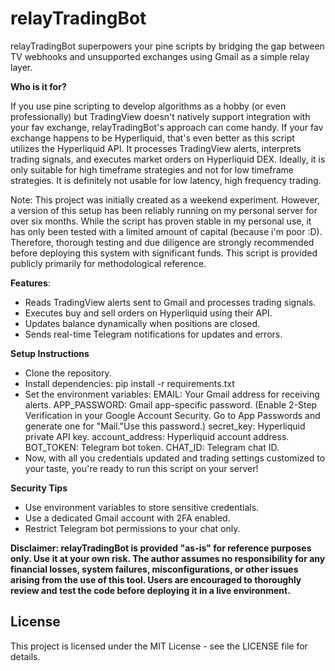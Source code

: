 # relayTradingBot

relayTradingBot superpowers your pine scripts by bridging the gap between TV webhooks and unsupported exchanges using Gmail as a simple relay layer.

**Who is it for?** 

If you use pine scripting to develop algorithms as a hobby (or even professionally) but TradingView doesn't natively support integration with your fav exchange, relayTradingBot's approach can come handy. If your fav exchange happens to be Hyperliquid, that's even better as this script utilizes the Hyperliquid API. It processes TradingView alerts, interprets trading signals, and executes market orders on Hyperliquid DEX. Ideally, it is only suitable for high timeframe strategies and not for low timeframe strategies. It is definitely not usable for low latency, high frequency trading.

Note: This project was initially created as a weekend experiment. However, a version of this setup has been reliably running on my personal server for over six months. While the script has proven stable in my personal use, it has only been tested with a limited amount of capital (because i'm poor :D). Therefore, thorough testing and due diligence are strongly recommended before deploying this system with significant funds. This script is provided publicly primarily for methodological reference.


**Features**:
- Reads TradingView alerts sent to Gmail and processes trading signals.
- Executes buy and sell orders on Hyperliquid using their API.
- Updates balance dynamically when positions are closed.
- Sends real-time Telegram notifications for updates and errors.

**Setup Instructions**
- Clone the repository.
- Install dependencies: pip install -r requirements.txt
- Set the environment variables:
  EMAIL: Your Gmail address for receiving alerts.
  APP_PASSWORD: Gmail app-specific password. (Enable 2-Step Verification in your Google Account Security. Go to App Passwords and generate one for "Mail."Use this password.)
  secret_key: Hyperliquid private API key.
  account_address: Hyperliquid account address.
  BOT_TOKEN: Telegram bot token.
  CHAT_ID: Telegram chat ID.
- Now, with all you credentials updated and trading settings customized to your taste, you're ready to run this script on your server!

**Security Tips** 
- Use environment variables to store sensitive credentials. 
- Use a dedicated Gmail account with 2FA enabled.
- Restrict Telegram bot permissions to your chat only.

**Disclaimer: relayTradingBot is provided "as-is" for reference purposes only. Use it at your own risk. The author assumes no responsibility for any financial losses, system failures, misconfigurations, or other issues arising from the use of this tool. Users are encouraged to thoroughly review and test the code before deploying it in a live environment.**

## License
This project is licensed under the MIT License - see the LICENSE file for details.


